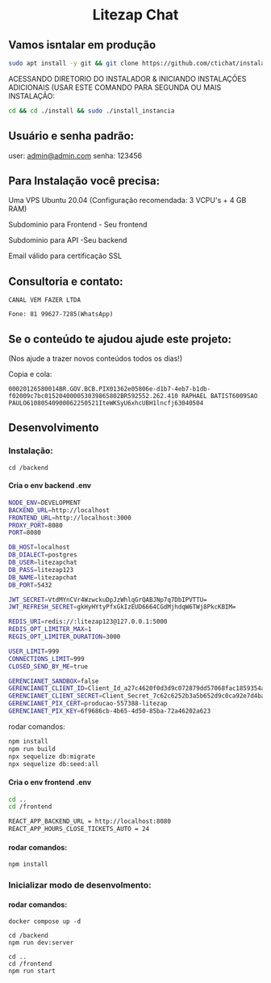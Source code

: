 <h1 align="center">Litezap Chat</h1>

## Vamos isntalar em produção

```bash
sudo apt install -y git && git clone https://github.com/ctichat/instaladorvemfazer install && sudo chmod -R 777 ./install && cd ./install && sudo ./install_primaria
```

ACESSANDO DIRETORIO DO INSTALADOR & INICIANDO INSTALAÇÕES ADICIONAIS (USAR ESTE COMANDO PARA SEGUNDA OU MAIS INSTALAÇÃO:
```bash
cd && cd ./install && sudo ./install_instancia
```

## Usuário e senha padrão:

user: admin@admin.com
senha: 123456

## Para Instalação você precisa:

Uma VPS Ubuntu 20.04 (Configuração recomendada: 3 VCPU's + 4 GB RAM)

Subdominio para Frontend - Seu frontend

Subdominio para API -Seu backend

Email válido para certificação SSL

## Consultoria e contato:

    CANAL VEM FAZER LTDA

    Fone: 81 99627-7285(WhatsApp)


## Se o conteúdo te ajudou ajude este projeto:
(Nos ajude a trazer novos conteúdos todos os dias!)


Copia e cola:

    00020126580014BR.GOV.BCB.PIX01362e05806e-d1b7-4eb7-b1db-f02009c7bc015204000053039865802BR592552.262.410 RAPHAEL BATIST6009SAO PAULO61080540900062250521IteWKSyU6xhcUBH1lncfj63040504



## Desenvolvimento

### Instalação: 

````
cd /backend
````
#### Cria o env backend .env

```sh
NODE_ENV=DEVELOPMENT
BACKEND_URL=http://localhost
FRONTEND_URL=http://localhost:3000
PROXY_PORT=8080
PORT=8080

DB_HOST=localhost
DB_DIALECT=postgres
DB_USER=litezapchat
DB_PASS=litezap123
DB_NAME=litezapchat
DB_PORT=5432

JWT_SECRET=VtdMYnCVr4WzwckuDpJzWhlqGrQABJNp7q7DbIPVTTU=
JWT_REFRESH_SECRET=gkHyHYtyPfxGkIzEUD6664CGdMjhdqW6TWj8PkcKBIM=

REDIS_URI=redis://:litezap123@127.0.0.1:5000
REDIS_OPT_LIMITER_MAX=1
REGIS_OPT_LIMITER_DURATION=3000

USER_LIMIT=999
CONNECTIONS_LIMIT=999
CLOSED_SEND_BY_ME=true

GERENCIANET_SANDBOX=false
GERENCIANET_CLIENT_ID=Client_Id_a27c4620f0d3d9c072879dd57068fac1859354a4
GERENCIANET_CLIENT_SECRET=Client_Secret_7c62c6252b3a5b652d9c0ca92e7d4ba8c3fa6809
GERENCIANET_PIX_CERT=producao-557388-litezap
GERENCIANET_PIX_KEY=6f9686cb-4b65-4d50-85ba-72a46202a623
```

rodar comandos:
```sh
npm install
npm run build
npx sequelize db:migrate
npx sequelize db:seed:all
```


#### Cria o env frontend .env
```sh
cd ..
cd /frontend

```

````sh
REACT_APP_BACKEND_URL = http://localhost:8080
REACT_APP_HOURS_CLOSE_TICKETS_AUTO = 24
````
#### rodar comandos:
```sh
npm install
```


### Inicializar modo de desenvolmento:

#### rodar comandos:

```
docker compose up -d

cd /backend
npm run dev:server

cd ..
cd /frontend
npm run start
```